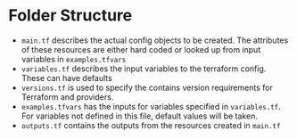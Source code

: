 # Folder Structure

- `main.tf` describes the actual config objects to be created. The attributes of these resources are either hard coded or looked up from input variables in `examples.tfvars`
- `variables.tf` describes the input variables to the terraform config. These can have defaults
- `versions.tf` is used to specify the contains version requirements for Terraform and providers.
- `examples.tfvars` has the inputs for variables specified in `variables.tf`. For variables not defined in this file, default values will be taken.
- `outputs.tf` contains the outputs from the resources created in `main.tf`